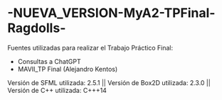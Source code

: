 # -NUEVA_VERSION-MyA2-TPFinal-Ragdolls-

Fuentes utilizadas para realizar el Trabajo Práctico Final:

- Consultas a ChatGPT
- MAVII_TP Final (Alejandro Kentos)

Versión de SFML utilizada: 2.5.1 || Versión de Box2D utilizada: 2.3.0 || Versión de C++ utilizada: C+++14
